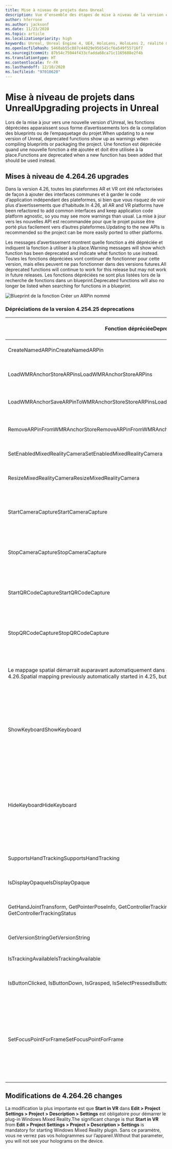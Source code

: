 ```yaml
---
title: Mise à niveau de projets dans Unreal
description: Vue d’ensemble des étapes de mise à niveau de la version et des API dépréciées dans les projets Unreal.
author: hferrone
ms.author: jacksonf
ms.date: 11/23/2020
ms.topic: article
ms.localizationpriority: high
keywords: Unreal, Unreal Engine 4, UE4, HoloLens, HoloLens 2, réalité mixte, développement, documentation, guides, fonctionnalités, casque de réalité mixte, casque windows mixed reality, casque de réalité virtuelle, portage, mise à niveau
ms.openlocfilehash: 5460ab55c887c44029e956545cf6a549f55716f7
ms.sourcegitcommit: 87b54c75044f433cfadda68ca71c1165608e2f4b
ms.translationtype: HT
ms.contentlocale: fr-FR
ms.lasthandoff: 12/10/2020
ms.locfileid: "97010620"
---
```

# <a name="upgrading-projects-in-unreal"></a><span data-ttu-id="1c4d5-104">Mise à niveau de projets dans Unreal</span><span class="sxs-lookup"><span data-stu-id="1c4d5-104">Upgrading projects in Unreal</span></span>

<span data-ttu-id="1c4d5-105">Lors de la mise à jour vers une nouvelle version d’Unreal, les fonctions dépréciées apparaissent sous forme d’avertissements lors de la compilation des blueprints ou de l’empaquetage du projet.</span><span class="sxs-lookup"><span data-stu-id="1c4d5-105">When updating to a new version of Unreal, deprecated functions show up as warnings when compiling blueprints or packaging the project.</span></span>  <span data-ttu-id="1c4d5-106">Une fonction est dépréciée quand une nouvelle fonction a été ajoutée et doit être utilisée à la place.</span><span class="sxs-lookup"><span data-stu-id="1c4d5-106">Functions are deprecated when a new function has been added that should be used instead.</span></span> 

## <a name="426-upgrades"></a><span data-ttu-id="1c4d5-107">Mises à niveau de 4.26</span><span class="sxs-lookup"><span data-stu-id="1c4d5-107">4.26 upgrades</span></span>
 
<span data-ttu-id="1c4d5-108">Dans la version 4.26, toutes les plateformes AR et VR ont été refactorisées de façon à ajouter des interfaces communes et à garder le code d’application indépendant des plateformes, si bien que vous risquez de voir plus d’avertissements que d’habitude.</span><span class="sxs-lookup"><span data-stu-id="1c4d5-108">In 4.26, all AR and VR platforms have been refactored to add common interfaces and keep application code platform agnostic, so you may see more warnings than usual.</span></span>  <span data-ttu-id="1c4d5-109">La mise à jour vers les nouvelles API est recommandée pour que le projet puisse être porté plus facilement vers d’autres plateformes.</span><span class="sxs-lookup"><span data-stu-id="1c4d5-109">Updating to the new APIs is recommended so the project can be more easily ported to other platforms.</span></span>

<span data-ttu-id="1c4d5-110">Les messages d’avertissement montrent quelle fonction a été dépréciée et indiquent la fonction à utiliser à la place.</span><span class="sxs-lookup"><span data-stu-id="1c4d5-110">Warning messages will show which function has been deprecated and indicate what function to use instead.</span></span>  <span data-ttu-id="1c4d5-111">Toutes les fonctions dépréciées vont continuer de fonctionner pour cette version, mais elles peuvent ne pas fonctionner dans des versions futures.</span><span class="sxs-lookup"><span data-stu-id="1c4d5-111">All deprecated functions will continue to work for this release but may not work in future releases.</span></span>  <span data-ttu-id="1c4d5-112">Les fonctions dépréciées ne sont plus listées lors de la recherche de fonctions dans un blueprint.</span><span class="sxs-lookup"><span data-stu-id="1c4d5-112">Deprecated functions will also no longer be listed when searching for functions in a blueprint.</span></span>

![Blueprint de la fonction Créer un ARPin nommé](images/unreal-porting-img-01.png)

### <a name="425-deprecations"></a><span data-ttu-id="1c4d5-114">Dépréciations de la version 4.25</span><span class="sxs-lookup"><span data-stu-id="1c4d5-114">4.25 deprecations</span></span>

| <span data-ttu-id="1c4d5-115">Fonction dépréciée</span><span class="sxs-lookup"><span data-stu-id="1c4d5-115">Deprecated function</span></span> | <span data-ttu-id="1c4d5-116">Nouvelle fonction</span><span class="sxs-lookup"><span data-stu-id="1c4d5-116">New function</span></span> |
| --- | --- |
| <span data-ttu-id="1c4d5-117">CreateNamedARPin</span><span class="sxs-lookup"><span data-stu-id="1c4d5-117">CreateNamedARPin</span></span> | ![Blueprint de la fonction Épingler un composant](images/unreal-porting-img-02.png) |
| <span data-ttu-id="1c4d5-119">LoadWMRAnchorStoreARPins</span><span class="sxs-lookup"><span data-stu-id="1c4d5-119">LoadWMRAnchorStoreARPins</span></span> | ![Blueprint de la fonction Charger des ARPins à partir du magasin local](images/unreal-porting-img-03.png) |
| <span data-ttu-id="1c4d5-121">LoadWMRAnchorSaveARPinToWMRAnchorStoreStoreARPins</span><span class="sxs-lookup"><span data-stu-id="1c4d5-121">LoadWMRAnchorSaveARPinToWMRAnchorStoreStoreARPins</span></span> | ![Blueprint de la fonction Enregistrer un ARPin dans le magasin local](images/unreal-porting-img-04.png) |
| <span data-ttu-id="1c4d5-123">RemoveARPinFromWMRAnchorStore</span><span class="sxs-lookup"><span data-stu-id="1c4d5-123">RemoveARPinFromWMRAnchorStore</span></span> | ![Blueprint de la fonction Supprimer un ARPin du magasin local](images/unreal-porting-img-05.png) |
| <span data-ttu-id="1c4d5-125">SetEnabledMixedRealityCamera</span><span class="sxs-lookup"><span data-stu-id="1c4d5-125">SetEnabledMixedRealityCamera</span></span> | ![Blueprint de la fonction Activer XRCamera](images/unreal-porting-img-06.png) |
| <span data-ttu-id="1c4d5-127">ResizeMixedRealityCamera</span><span class="sxs-lookup"><span data-stu-id="1c4d5-127">ResizeMixedRealityCamera</span></span> | ![Blueprint de la fonction Redimensionner XRCamera](images/unreal-porting-img-07.png) |
| <span data-ttu-id="1c4d5-129">StartCameraCapture</span><span class="sxs-lookup"><span data-stu-id="1c4d5-129">StartCameraCapture</span></span> | ![Blueprint de la fonction Activer/désactiver ARCapture pour démarrer la capture avec la caméra](images/unreal-porting-img-08.png) |
| <span data-ttu-id="1c4d5-131">StopCameraCapture</span><span class="sxs-lookup"><span data-stu-id="1c4d5-131">StopCameraCapture</span></span> | ![Blueprint de la fonction Activer/désactiver ARCapture pour arrêter la capture avec la caméra](images/unreal-porting-img-09.png) |
| <span data-ttu-id="1c4d5-133">StartQRCodeCapture</span><span class="sxs-lookup"><span data-stu-id="1c4d5-133">StartQRCodeCapture</span></span> | ![Blueprint de la fonction Activer/désactiver ARCapture pour démarrer la capture de code QR](images/unreal-porting-img-10.png) |
| <span data-ttu-id="1c4d5-135">StopQRCodeCapture</span><span class="sxs-lookup"><span data-stu-id="1c4d5-135">StopQRCodeCapture</span></span> | ![Blueprint de la fonction Activer/désactiver ARCapture pour arrêter la capture de code QR](images/unreal-porting-img-11.png) |
| <span data-ttu-id="1c4d5-137">Le mappage spatial démarrait auparavant automatiquement dans 4.25, mais il doit maintenant être activé/désactivé dans 4.26.</span><span class="sxs-lookup"><span data-stu-id="1c4d5-137">Spatial mapping previously automatically started in 4.25, but now needs to be toggled in 4.26.</span></span> | ![Blueprint de la fonction Activer/désactiver ARCapture pour activer le mappage spatial](images/unreal-porting-img-12.png) |
| <span data-ttu-id="1c4d5-139">ShowKeyboard</span><span class="sxs-lookup"><span data-stu-id="1c4d5-139">ShowKeyboard</span></span> | <span data-ttu-id="1c4d5-140">Supprimé dans 4.26, car le clavier s’affiche automatiquement quand un widget de texte reçoit le focus.</span><span class="sxs-lookup"><span data-stu-id="1c4d5-140">Removed in 4.26 since the keyboard automatically shows when a text widget is focused on.</span></span> |
| <span data-ttu-id="1c4d5-141">HideKeyboard</span><span class="sxs-lookup"><span data-stu-id="1c4d5-141">HideKeyboard</span></span> | <span data-ttu-id="1c4d5-142">Supprimé dans 4.26, car le clavier est masqué automatiquement quand un widget de texte n’a plus le focus.</span><span class="sxs-lookup"><span data-stu-id="1c4d5-142">Removed in 4.26 since the keyboard will automatically hide when a text widget is unfocused.</span></span> |
| <span data-ttu-id="1c4d5-143">SupportsHandTracking</span><span class="sxs-lookup"><span data-stu-id="1c4d5-143">SupportsHandTracking</span></span> | ![Blueprint de la propriété de prise en charge du suivi des mains](images/unreal-porting-img-13.png) |
| <span data-ttu-id="1c4d5-145">IsDisplayOpaque</span><span class="sxs-lookup"><span data-stu-id="1c4d5-145">IsDisplayOpaque</span></span> | ![Blueprint de la propriété IsDisplayOpaque](images/unreal-porting-img-14.png) |
| <span data-ttu-id="1c4d5-147">GetHandJointTransform, GetPointerPoseInfo, GetControllerTrackingStatus</span><span class="sxs-lookup"><span data-stu-id="1c4d5-147">GetHandJointTransform, GetPointerPoseInfo, GetControllerTrackingStatus</span></span> | ![Blueprint de la fonction Obtenir les données du contrôleur de mouvement](images/unreal-porting-img-15.png) |
| <span data-ttu-id="1c4d5-149">GetVersionString</span><span class="sxs-lookup"><span data-stu-id="1c4d5-149">GetVersionString</span></span> | ![Blueprint de la fonction Obtenir la chaîne de version](images/unreal-porting-img-16.png) |
| <span data-ttu-id="1c4d5-151">IsTrackingAvailable</span><span class="sxs-lookup"><span data-stu-id="1c4d5-151">IsTrackingAvailable</span></span> | ![Blueprint de la propriété IsTrackingAvailable](images/unreal-porting-img-17.png) |
| <span data-ttu-id="1c4d5-153">IsButtonClicked, IsButtonDown, IsGrasped, IsSelectPressed</span><span class="sxs-lookup"><span data-stu-id="1c4d5-153">IsButtonClicked, IsButtonDown, IsGrasped, IsSelectPressed</span></span> | <span data-ttu-id="1c4d5-154">Utilisez le système d’action d’entrée d’Unreal.</span><span class="sxs-lookup"><span data-stu-id="1c4d5-154">Use Unreal’s input action system.</span></span> |
| <span data-ttu-id="1c4d5-155">SetFocusPointForFrame</span><span class="sxs-lookup"><span data-stu-id="1c4d5-155">SetFocusPointForFrame</span></span> | <span data-ttu-id="1c4d5-156">Supprimé dans 4.26</span><span class="sxs-lookup"><span data-stu-id="1c4d5-156">Removed in 4.26.</span></span>  <span data-ttu-id="1c4d5-157">Était utilisé pour la reprojection lors de la communication à distance, qui prend désormais en charge la reprojection de profondeur.</span><span class="sxs-lookup"><span data-stu-id="1c4d5-157">Previously used for reprojection when remoting, which now supports depth reprojection.</span></span> |

## <a name="426-changes"></a><span data-ttu-id="1c4d5-158">Modifications de 4.26</span><span class="sxs-lookup"><span data-stu-id="1c4d5-158">4.26 changes</span></span>

<span data-ttu-id="1c4d5-159">La modification la plus importante est que **Start in VR** dans **Edit > Project Settings > Project > Description > Settings** est obligatoire pour démarrer le plug-in Windows Mixed Reality.</span><span class="sxs-lookup"><span data-stu-id="1c4d5-159">The significant change is that **Start in VR** from **Edit > Project Settings > Project > Description > Settings** is mandatory for starting Windows Mixed Reality plugin.</span></span> <span data-ttu-id="1c4d5-160">Sans ce paramètre, vous ne verrez pas vos hologrammes sur l’appareil.</span><span class="sxs-lookup"><span data-stu-id="1c4d5-160">Without that parameter, you will not see your holograms on the device.</span></span>
